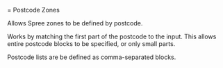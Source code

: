 = Postcode Zones

Allows Spree zones to be defined by postcode.

Works by matching the first part of the postcode to the input. This allows entire postcode blocks to be specified, or only small parts.

Postcode lists are be defined as comma-separated blocks.
